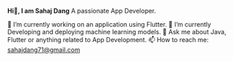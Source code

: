 **Hi👋, I am Sahaj Dang**
A passionate App Developer.


🔭 I’m currently working on an application using Flutter.
🌱 I’m currently Developing and deploying machine learning models.
💬 Ask me about Java, Flutter or anything related to App Development.
📫 How to reach me: sahajdang71@gmail.com
